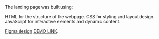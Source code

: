 The landing page was built using:

HTML for the structure of the webpage.
CSS for styling and layout design.
JavaScript for interactive elements and dynamic content.


[Figma design](<https://www.figma.com/file/cRBCqE06cDrY3s4jX7h3iY/%D0%9D%D0%90%D0%9C%D0%A3-(Edit)?node-id=0%3A1>)
[DEMO LINK](https://artemzakhar.github.io/People-Gallery/).
